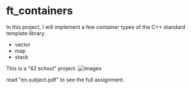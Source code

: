 # ft_containers
In this project, I will implement a few container types of the C++ standard template
library.

- vector
- map
- stack

This is a "42 school" project.
![images](https://user-images.githubusercontent.com/34750003/183317002-fedc4936-25cd-4644-aaae-606f7c57d710.png)

read "en.subject.pdf" to see the full assignment.

